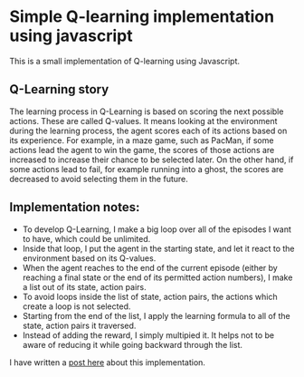 # Simple Q-learning implementation using javascript
This is a small implementation of Q-learning using Javascript.

## Q-Learning story
The learning process in Q-Learning is based on scoring the next possible actions. These are called Q-values. It means looking at the environment during the learning process, the agent scores each of its actions based on its experience. For example, in a maze game, such as PacMan, if some actions lead the agent to win the game, the scores of those actions are increased to increase their chance to be selected later. On the other hand, if some actions lead to fail, for example running into a ghost, the scores are decreased to avoid selecting them in the future.

## Implementation notes:
- To develop Q-Learning, I make a big loop over all of the episodes I want to have, which could be unlimited.
- Inside that loop, I put the agent in the starting state, and let it react to the environment based on its Q-values.
- When the agent reaches to the end of the current episode (either by reaching a final state or the end of its permitted action numbers), I make a list out of its state, action pairs.
- To avoid loops inside the list of state, action pairs, the actions which create a loop is not selected.
- Starting from the end of the list, I apply the learning formula to all of the state, action pairs it traversed.
- Instead of adding the reward, I simply multipied it. It helps not to be aware of reducing it while going backward through the list.

I have written a [post here](https://blog.communere.com/A-Brief-Description-on-Q-Learning) about this implementation.
